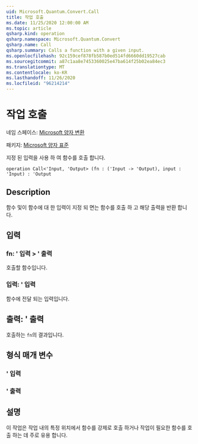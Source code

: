 ```yaml
---
uid: Microsoft.Quantum.Convert.Call
title: 작업 호출
ms.date: 11/25/2020 12:00:00 AM
ms.topic: article
qsharp.kind: operation
qsharp.namespace: Microsoft.Quantum.Convert
qsharp.name: Call
qsharp.summary: Calls a function with a given input.
ms.openlocfilehash: 92c159cef878fb587b0ed514fd6660dd19527cab
ms.sourcegitcommit: a87c1aa8e7453360025e47ba614f25b02ea84ec3
ms.translationtype: MT
ms.contentlocale: ko-KR
ms.lasthandoff: 11/26/2020
ms.locfileid: "96214214"
---
```

# <a name="call-operation"></a>작업 호출

네임 스페이스: [Microsoft 양자 변환](xref:Microsoft.Quantum.Convert)

패키지: [Microsoft 양자 표준](https://nuget.org/packages/Microsoft.Quantum.Standard)


지정 된 입력을 사용 하 여 함수를 호출 합니다.

```qsharp
operation Call<'Input, 'Output> (fn : ('Input -> 'Output), input : 'Input) : 'Output
```


## <a name="description"></a>Description

함수 및이 함수에 대 한 입력이 지정 되 면는 함수를 호출 하 고 해당 출력을 반환 합니다.

## <a name="input"></a>입력

### <a name="fn--input---output"></a>fn: ' 입력 > ' 출력

호출할 함수입니다.


### <a name="input--input"></a>입력: ' 입력

함수에 전달 되는 입력입니다.



## <a name="output--output"></a>출력: ' 출력

호출하는 `fn`의 결과입니다.

## <a name="type-parameters"></a>형식 매개 변수

### <a name="input"></a>' 입력


### <a name="output"></a>' 출력



## <a name="remarks"></a>설명

이 작업은 작업 내의 특정 위치에서 함수를 강제로 호출 하거나 작업이 필요한 함수를 호출 하는 데 주로 유용 합니다.